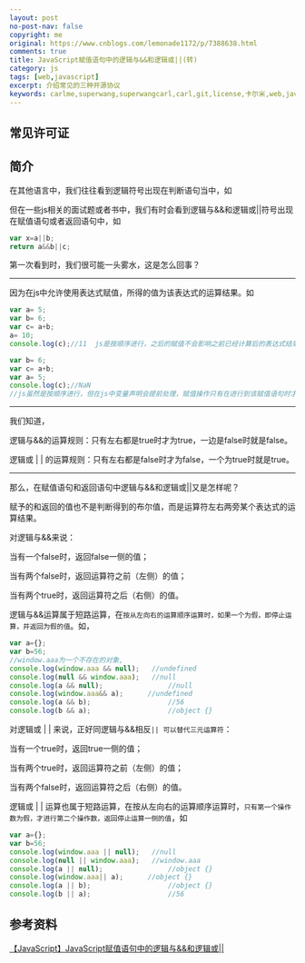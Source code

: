```yaml
---
layout: post
no-post-nav: false 
copyright: me
original: https://www.cnblogs.com/lemonade1172/p/7388638.html
comments: true
title: JavaScript赋值语句中的逻辑与&&和逻辑或||(转)
category: js
tags: [web,javascript]
excerpt: 介绍常见的三种开源协议
keywords: carlme,superwang,superwangcarl,carl,git,license,卡尔米,web,javascript
---
```


## 常见许可证



## 简介

在其他语言中，我们往往看到逻辑符号出现在判断语句当中，如

但在一些js相关的面试题或者书中，我们有时会看到逻辑与&&和逻辑或||符号出现在赋值语句或者返回语句中，如

```javascript
var x=a||b;
return a&&b||c;
```

第一次看到时，我们很可能一头雾水，这是怎么回事？

***

因为在js中允许使用表达式赋值，所得的值为该表达式的运算结果。如

```javascript
var a= 5;  
var b= 6;  
var c= a+b;  
a= 10;  
console.log(c);//11  js是按顺序进行，之后的赋值不会影响之前已经计算后的表达式结果

```

```javascript
var b= 6; 
var c= a+b; 
var a= 5; 
console.log(c);//NaN 
//js虽然是按顺序进行，但在js中变量声明会提前处理，赋值操作只有在进行到该赋值语句时才会执行，所以执行到var c= a+b;时，a只定义未赋值。返回 not a num 
```

***

我们知道，

逻辑与&&的运算规则：只有左右都是true时才为true，一边是false时就是false。

逻辑或 | | 的运算规则：只有左右都是false时才为false，一个为true时就是true。

***

那么，在赋值语句和返回语句中逻辑与&&和逻辑或||又是怎样呢？

赋予的和返回的值也不是判断得到的布尔值，而是运算符左右两旁某个表达式的运算结果。

对逻辑与&&来说：

当有一个false时，返回false一侧的值；

当有两个false时，返回运算符之前（左侧）的值；

当有两个true时，返回运算符之后（右侧）的值。

逻辑与&&运算属于短路运算，在`按从左向右的运算顺序运算时，如果一个为假，即停止运算，并返回为假的值`。如，

```javascript
var a={};  
var b=56;  
//window.aaa为一个不存在的对象,  
console.log(window.aaa && null);   //undefined  
console.log(null && window.aaa);   //null  
console.log(a && null);                //null  
console.log(window.aaa&& a);      //undefined  
console.log(a && b);                   //56  
console.log(b && a);                   //object {}  
```

对逻辑或 | | 来说，正好同逻辑与&&相反`|| 可以替代三元运算符`：

当有一个true时，返回true一侧的值；

当有两个true时，返回运算符之前（左侧）的值；

当有两个false时，返回运算符之后（右侧）的值。

逻辑或 | | 运算也属于短路运算，在按从左向右的运算顺序运算时，`只有第一个操作数为假，才进行第二个操作数，返回停止运算一侧的值`，如

```javascript
var a={};  
var b=56;  
console.log(window.aaa || null);   //null 
console.log(null || window.aaa);   //window.aaa 
console.log(a || null);                //object {} 
console.log(window.aaa|| a);      //object {}
console.log(a || b);                   //object {}  
console.log(b || a);                   //56 
```

## 参考资料

[【JavaScript】JavaScript赋值语句中的逻辑与&&和逻辑或||](https://www.cnblogs.com/lemonade1172/p/7388638.html)